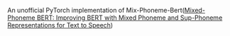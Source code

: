 An unofficial PyTorch implementation of Mix-Phoneme-Bert([Mixed-Phoneme BERT: Improving BERT with Mixed Phoneme and Sup-Phoneme Representations for Text to Speech](https://arxiv.org/abs/2203.17190))
